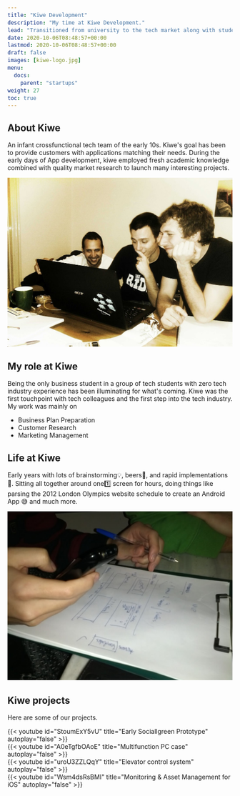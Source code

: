```yaml
---
title: "Kiwe Development"
description: "My time at Kiwe Development."
lead: "Transitioned from university to the tech market along with student friends."
date: 2020-10-06T08:48:57+00:00
lastmod: 2020-10-06T08:48:57+00:00
draft: false
images: [kiwe-logo.jpg]
menu:
  docs:
    parent: "startups"
weight: 27
toc: true
---
```


## About Kiwe

An infant crossfunctional tech team of the early 10s. Kiwe's goal has been to provide customers with applications matching their needs. During the early days of App development, kiwe employed fresh academic knowledge combined with quality market research to launch many interesting projects.

![Team working](kiwe-1.jpg "Working Meeting.")

## My role at Kiwe

Being the only business student in a group of tech students with zero tech industry experience has been illuminating for what's coming. Kiwe was the first touchpoint with tech colleagues and the first step into the tech industry. My work was mainly on

* Business Plan Preparation
* Customer Research
* Marketing Management

## Life at Kiwe

Early years with lots of brainstorming:bulb:, beers:beers:, and rapid implementations:iphone:. Sitting all together around one:one: screen for hours, doing things like parsing the 2012 London Olympics website schedule to create an Android App :sweat_smile: and much more.

![Wireframing on paper](kiwe-2.jpg "Wireframing on paper.")

## Kiwe projects

Here are some of our projects.

{{< youtube id="StoumExY5vU" title="Early Sociallgreen Prototype" autoplay="false" >}}
<br>
{{< youtube id="A0eTgfbOAoE" title="Multifunction PC case" autoplay="false" >}}
<br>
{{< youtube id="uroU3ZZLQqY" title="Elevator control system" autoplay="false" >}}
<br>
{{< youtube id="Wsm4dsRsBMI" title="Monitoring & Asset Management for iOS" autoplay="false" >}}
